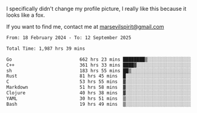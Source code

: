 I specifically didn't change my profile picture, I really like this because it looks like a fox.

If you want to find me, contact me at marsevilspirit@gmail.com

<!--START_SECTION:waka-->

```txt
From: 18 February 2024 - To: 12 September 2025

Total Time: 1,987 hrs 39 mins

Go                         662 hrs 23 mins ████████▒░░░░░░░░░░░░░░░░   33.33 %
C++                        361 hrs 33 mins ████▓░░░░░░░░░░░░░░░░░░░░   18.19 %
sh                         183 hrs 55 mins ██▒░░░░░░░░░░░░░░░░░░░░░░   09.25 %
Rust                       81 hrs 45 mins  █░░░░░░░░░░░░░░░░░░░░░░░░   04.11 %
C                          53 hrs 55 mins  ▓░░░░░░░░░░░░░░░░░░░░░░░░   02.71 %
Markdown                   51 hrs 58 mins  ▓░░░░░░░░░░░░░░░░░░░░░░░░   02.61 %
Clojure                    40 hrs 38 mins  ▓░░░░░░░░░░░░░░░░░░░░░░░░   02.04 %
YAML                       30 hrs 51 mins  ▒░░░░░░░░░░░░░░░░░░░░░░░░   01.55 %
Bash                       19 hrs 49 mins  ▒░░░░░░░░░░░░░░░░░░░░░░░░   01.00 %
```

<!--END_SECTION:waka-->
